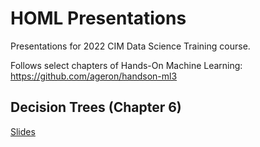 # HOML Presentations 

Presentations for 2022 CIM Data Science Training course.

Follows select chapters of Hands-On Machine Learning: https://github.com/ageron/handson-ml3

## Decision Trees (Chapter 6)

[Slides](06_decision_trees/)
